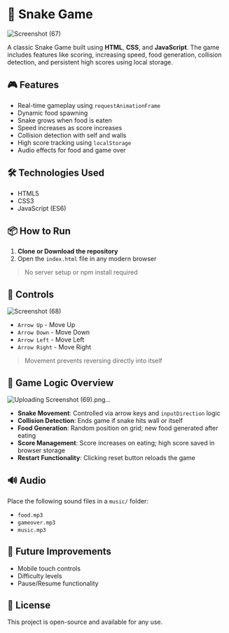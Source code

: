 
# 🐍 Snake Game
![Screenshot (67)](https://github.com/user-attachments/assets/2592de62-2a22-4b1e-b6e2-9ecb05720112)

A classic Snake Game built using **HTML**, **CSS**, and **JavaScript**. The game includes features like scoring, increasing speed, food generation, collision detection, and persistent high scores using local storage.

## 🎮 Features

- Real-time gameplay using `requestAnimationFrame`
- Dynamic food spawning
- Snake grows when food is eaten
- Speed increases as score increases
- Collision detection with self and walls
- High score tracking using `localStorage`
- Audio effects for food and game over

## 🛠️ Technologies Used

- HTML5
- CSS3
- JavaScript (ES6)

## 📦 How to Run

1. **Clone or Download the repository**
2. Open the `index.html` file in any modern browser

> No server setup or npm install required

## 🔁 Controls
![Screenshot (68)](https://github.com/user-attachments/assets/1d58b6c5-3341-4ac0-a9d2-b014d6363b83)

- `Arrow Up` - Move Up
- `Arrow Down` - Move Down
- `Arrow Left` - Move Left
- `Arrow Right` - Move Right

> Movement prevents reversing directly into itself

## 🧠 Game Logic Overview
![Uploading Screenshot (69).png…]()

- **Snake Movement**: Controlled via arrow keys and `inputDirection` logic
- **Collision Detection**: Ends game if snake hits wall or itself
- **Food Generation**: Random position on grid; new food generated after eating
- **Score Management**: Score increases on eating; high score saved in browser storage
- **Restart Functionality**: Clicking reset button reloads the game

## 🔊 Audio

Place the following sound files in a `music/` folder:
- `food.mp3`
- `gameover.mp3`
- `music.mp3`

## 🚀 Future Improvements

- Mobile touch controls
- Difficulty levels
- Pause/Resume functionality

## 📄 License

This project is open-source and available for any use.
